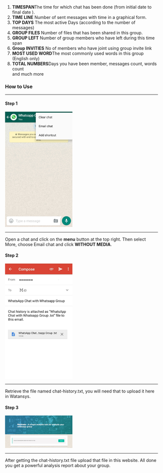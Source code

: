 1. <b>TIMESPAN</b>The time for which chat has been done (from initial date to final date ).<br>
2. <b>TIME LINE</b>  Number of sent messages with time in a graphical form.<br>
3. <b>TOP DAYS</b> The most active Days (according to the number of messages)<br>
4. <b>GROUP FILES</b> Number of files that has been shared in this group.<br>
5. <b>GROUP LEFT</b> Number of group members who have left during this time span<br>
6. <b>Group INVITIES</b> No of members who have joint using group invite link<br>
7. <b>MOST USED WORD</b>The most commonly used words in this group (English only)<br>
8. <b>TOTAL NUMBERS</b>Days you have been member, messages count, words count<br> and much more
<h3>How to Use</h3><hr>
<h4>Step 1</h4>
<img src="https://github.com/Dotcodes/watanysis/blob/master/step1.jpeg?raw=true" width="222px"><hr>
<p>Open a chat and click on the <b>menu</b> button at the top right. Then select More, choose Email chat and click <b>WITHOUT MEDIA</b>.</p>
<h4>Step 2</h4>
<img src="https://github.com/Dotcodes/watanysis/blob/master/step2.jpeg?raw=true" width="222px"><hr>
<p>Retrieve the file named chat-history.txt, you will need that to upload it here in Watansys.</p>
<h4>Step 3</h4>
<img src="https://github.com/Dotcodes/watanysis/blob/master/step3.jpeg?raw=true" width="222px"><hr>
<p>After getting the chat-history.txt file upload that file in this website. All done you get a powerful analysis report about your group.</p>
